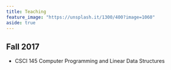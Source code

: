 ```yaml
---
title: Teaching
feature_image: "https://unsplash.it/1300/400?image=1060"
aside: true
---
```


## Fall 2017

* CSCI 145 Computer Programming and Linear Data Structures